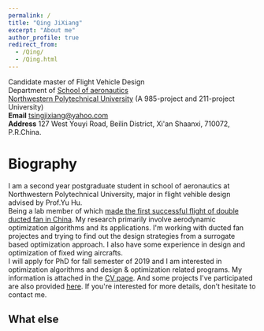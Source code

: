 ```yaml
---
permalink: /
title: "Qing JiXiang"
excerpt: "About me"
author_profile: true
redirect_from: 
  - /Qing/
  - /Qing.html
---
```

Candidate master of Flight Vehicle Design  
Department of 
[School of aeronautics ](http://hangkong.nwpu.edu.cn/home/overview.htm)  
[Northwestern Polytechnical University](http://en.nwpu.edu.cn/ "Northwestern Polytechnical University")  (A 985-project and 211-project University)  
**Email** tsingjixiang@yahoo.com  
**Address** 127 West Youyi Road, Beilin District, Xi'an Shaanxi, 710072, P.R.China.

Biography
======
I am a second year postgraduate student in school of aeronautics at Northwestern Polytechnical University, major in flight vehible design advised by Prof.Yu Hu.  
Being a lab member of which [made the first successful flight of double ducted fan in China](http://www.miit.gov.cn/n1146290/n1146402/n1146445/c5637908/content.html). My research primarily involve aerodynamic optimization algorithms and its applications. I'm working with ducted fan projectes and trying to find out the design strategies from a surrogate based optimization approach. I also have some experience in design and optimization of fixed wing aircrafts.    
I will apply for PhD for fall semester of 2019 and I am interested in optimization algorithms and design & optimization related programs.  My information is attached in the [CV page](https://tsingqaq.github.io/cv/). And some projects I've participated are also provided [here](https://tsingqaq.github.io/projects/). If you're interested for more details, don’t hesitate to contact me.



What else
------
